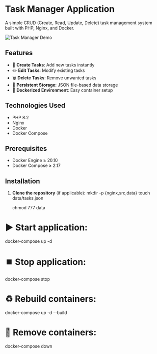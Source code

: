 # Task Manager Application

A simple CRUD (Create, Read, Update, Delete) task management system built with PHP, Nginx, and Docker.

![Task Manager Demo](https://via.placeholder.com/800x400.png?text=Task+Manager+Interface)

## Features

- 🚀 **Create Tasks**: Add new tasks instantly
- ✏️ **Edit Tasks**: Modify existing tasks
- 🗑️ **Delete Tasks**: Remove unwanted tasks
- 💾 **Persistent Storage**: JSON file-based data storage
- 🐳 **Dockerized Environment**: Easy container setup

## Technologies Used

- PHP 8.2
- Nginx
- Docker
- Docker Compose

## Prerequisites

- Docker Engine ≥ 20.10
- Docker Compose ≥ 2.17

## Installation

1. **Clone the repository** (if applicable):
    mkdir -p {nginx,src,data}
    touch data/tasks.json

    chmod 777 data

# ▶️ Start application:
docker-compose up -d


# ⏹️ Stop application:
docker-compose stop

# ♻️ Rebuild containers:
docker-compose up -d --build

# 🛑 Remove containers:
docker-compose down



